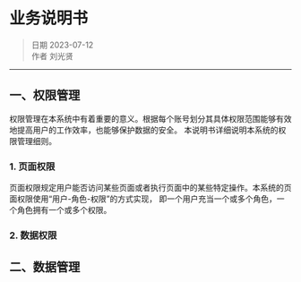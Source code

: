 # 业务说明书

> 日期 2023-07-12<br>
> 作者 刘光贤

---
## 一、权限管理
权限管理在本系统中有着重要的意义。根据每个账号划分其具体权限范围能够有效地提高用户的工作效率，也能够保护数据的安全。
本说明书详细说明本系统的权限管理细则。
### 1. 页面权限
页面权限规定用户能否访问某些页面或者执行页面中的某些特定操作。本系统的页面权限使用“用户-角色-权限”的方式实现，
即一个用户充当一个或多个角色，一个角色拥有一个或多个权限。
### 2. 数据权限


## 二、数据管理

